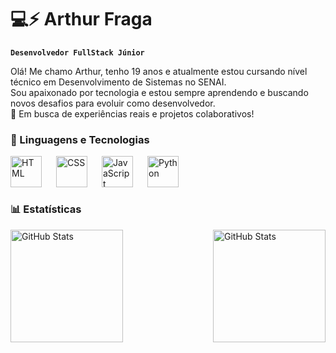 #  💻⚡ Arthur Fraga

**`Desenvolvedor FullStack Júnior`**

Olá! Me chamo Arthur, tenho 19 anos e atualmente estou cursando nível técnico em Desenvolvimento de Sistemas no SENAI.  
Sou apaixonado por tecnologia e estou sempre aprendendo e buscando novos desafios para evoluir como desenvolvedor.
<br/>
🚀 Em busca de experiências reais e projetos colaborativos!

### 🤖 Linguagens e Tecnologias

<img 
    align="left" 
    alt="HTML"
    title="HTML" 
    width="50px" 
    style="padding-right: 20px;" 
    src="https://cdn.jsdelivr.net/gh/devicons/devicon@latest/icons/html5/html5-original.svg" 
/>
<img 
    align="left" 
    alt="CSS" 
    title="CSS"
    width="50px" 
    style="padding-right: 20px;" 
    src="https://cdn.jsdelivr.net/gh/devicons/devicon@latest/icons/css3/css3-original.svg" 
/>
<img 
    align="left" 
    alt="JavaScript" 
    title="JavaScript"
    width="50px" 
    style="padding-right: 20px;" 
    src="https://cdn.jsdelivr.net/gh/devicons/devicon@latest/icons/javascript/javascript-original.svg" 
/>

<img 
    align="left" 
    alt="Python" 
    title="Python"
    width="50px" 
    style="padding-right: 20px;" 
    src="https://cdn.jsdelivr.net/gh/devicons/devicon@latest/icons/python/python-original.svg" 
/>

<br/>
<br/>
<br/>

### 📊 Estatísticas

<p>
<img 
      align="right" 
      alt="GitHub Stats" 
      height="180" 
      src="https://github-readme-stats.vercel.app/api/top-langs/?username=arthurfraga14&theme=tokyonight&layout=compact&custom_title=Tecnologias&langs_count=9" 
  />
  <img 
    align="left" 
    alt="GitHub Stats" 
    height="180" 
    style="padding-right: 5px;" 
    src="https://github-readme-stats.vercel.app/api?username=arthurfraga14&show_icons=true&theme=tokyonight&include_all_commits=true&locale=pt-br" 
  />


</p>
